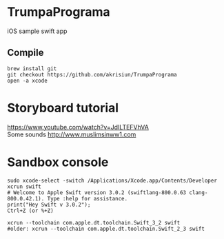 # TrumpaPrograma
iOS sample swift app

## Compile

```
brew install git
git checkout https://github.com/akrisiun/TrumpaPrograma
open -a xcode
```

# Storyboard tutorial

https://www.youtube.com/watch?v=JdILTEFVhVA  
Some sounds http://www.muslimsinww1.com

# Sandbox console 

```
sudo xcode-select -switch /Applications/Xcode.app/Contents/Developer
xcrun swift
# Welcome to Apple Swift version 3.0.2 (swiftlang-800.0.63 clang-800.0.42.1). Type :help for assistance.
print("Hey Swift v 3.0.2");
Ctrl+Z (or %+Z)

xcrun --toolchain com.apple.dt.toolchain.Swift_3_2 swift
#older: xcrun --toolchain com.apple.dt.toolchain.Swift_2_3 swift
```
